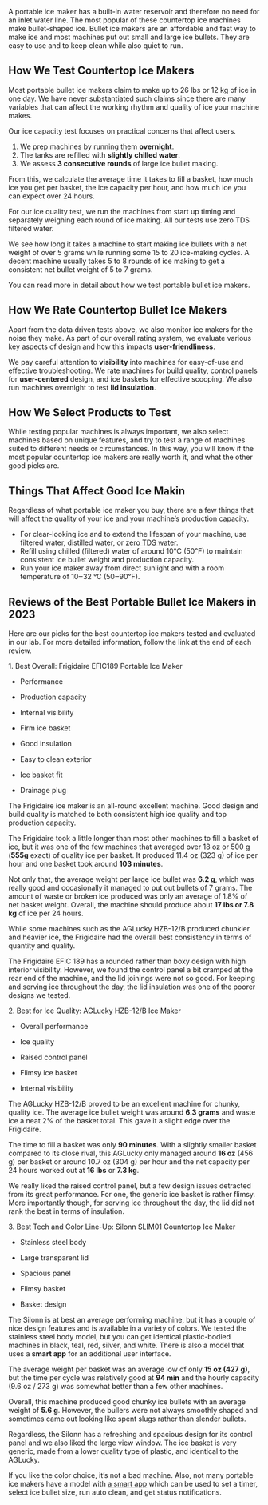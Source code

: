 A portable ice maker has a built-in water reservoir and therefore no need for an inlet water line. The most popular of these countertop ice machines make bullet-shaped ice. Bullet ice makers are an affordable and fast way to make ice and most machines put out small and large ice bullets. They are easy to use and to keep clean while also quiet to run.

How We Test Countertop Ice Makers
---------------------------------

Most portable bullet ice makers claim to make up to 26 lbs or 12 kg of ice in one day. We have never substantiated such claims since there are many variables that can affect the working rhythm and quality of ice your machine makes.

Our ice capacity test focuses on practical concerns that affect users.

1.  We prep machines by running them **overnight**.
2.  The tanks are refilled with **slightly chilled water**.
3.  We assess **3 consecutive rounds** of large ice bullet making.

From this, we calculate the average time it takes to fill a basket, how much ice you get per basket, the ice capacity per hour, and how much ice you can expect over 24 hours.

For our ice quality test, we run the machines from start up timing and separately weighing each round of ice making. All our tests use zero TDS filtered water.

We see how long it takes a machine to start making ice bullets with a net weight of over 5 grams while running some 15 to 20 ice-making cycles. A decent machine usually takes 5 to 8 rounds of ice making to get a consistent net bullet weight of 5 to 7 grams.

You can read more in detail about how we test portable bullet ice makers.

How We Rate Countertop Bullet Ice Makers
----------------------------------------

Apart from the data driven tests above, we also monitor ice makers for the noise they make. As part of our overall rating system, we evaluate various key aspects of design and how this impacts **user-friendliness**.

We pay careful attention to **visibility** into machines for easy-of-use and effective troubleshooting. We rate machines for build quality, control panels for **user-centered** design, and ice baskets for effective scooping. We also run machines overnight to test **lid insulation**.

How We Select Products to Test
------------------------------

While testing popular machines is always important, we also select machines based on unique features, and try to test a range of machines suited to different needs or circumstances. In this way, you will know if the most popular countertop ice makers are really worth it, and what the other good picks are.

Things That Affect Good Ice Makin
---------------------------------

Regardless of what portable ice maker you buy, there are a few things that will affect the quality of your ice and your machine’s production capacity. 

*   For clear-looking ice and to extend the lifespan of your machine, use filtered water, distilled water, or [zero TDS water](https://healthykitchen101.com/water-filters/reviews/zerowater/zerowater-pitcher-23-cup/).
*   Refill using chilled (filtered) water of around 10℃ (50℉) to maintain consistent ice bullet weight and production capacity.
*   Run your ice maker away from direct sunlight and with a room temperature of 10‒32 ℃ (50‒90℉).

Reviews of the Best Portable Bullet Ice Makers in 2023
------------------------------------------------------

Here are our picks for the best countertop ice makers tested and evaluated in our lab. For more detailed information, follow the link at the end of each review.

1\. Best Overall: Frigidaire EFIC189 Portable Ice Maker

*   Performance
*   Production capacity
*   Internal visibility
*   Firm ice basket
*   Good insulation
*   Easy to clean exterior

*   Ice basket fit
*   Drainage plug

The Frigidaire ice maker is an all-round excellent machine. Good design and build quality is matched to both consistent high ice quality and top production capacity.

The Frigidaire took a little longer than most other machines to fill a basket of ice, but it was one of the few machines that averaged over 18 oz or 500 g (**555g** exact) of quality ice per basket. It produced 11.4 oz (323 g) of ice per hour and one basket took around **103 minutes**.

Not only that, the average weight per large ice bullet was **6.2 g**, which was really good and occasionally it managed to put out bullets of 7 grams. The amount of waste or broken ice produced was only an average of 1.8% of net basket weight. Overall, the machine should produce about **17 lbs or 7.8 kg** of ice per 24 hours.

While some machines such as the AGLucky HZB-12/B produced chunkier and heavier ice, the Frigidaire had the overall best consistency in terms of quantity and quality.

The Frigidaire EFIC 189 has a rounded rather than boxy design with high interior visibility. However, we found the control panel a bit cramped at the rear end of the machine, and the lid joinings were not so good. For keeping and serving ice throughout the day, the lid insulation was one of the poorer designs we tested.

2\. Best for Ice Quality: AGLucky HZB-12/B Ice Maker

*   Overall performance
*   Ice quality
*   Raised control panel

*   Flimsy ice basket
*   Internal visibility

The AGLucky HZB-12/B proved to be an excellent machine for chunky, quality ice. The average ice bullet weight was around **6.3 grams** and waste ice a neat 2% of the basket total. This gave it a slight edge over the Frigidaire.

The time to fill a basket was only **90 minutes**. With a slightly smaller basket compared to its close rival, this AGLucky only managed around **16 oz** (456 g) per basket or around 10.7 oz (304 g) per hour and the net capacity per 24 hours worked out at **16 lbs** or **7.3 kg**.

We really liked the raised control panel, but a few design issues detracted from its great performance. For one, the generic ice basket is rather flimsy. More importantly though, for serving ice throughout the day, the lid did not rank the best in terms of insulation.

3\. Best Tech and Color Line-Up: Silonn SLIM01 Countertop Ice Maker

*   Stainless steel body
*   Large transparent lid
*   Spacious panel

*   Flimsy basket
*   Basket design

The Silonn is at best an average performing machine, but it has a couple of nice design features and is available in a variety of colors. We tested the stainless steel body model, but you can get identical plastic-bodied machines in black, teal, red, silver, and white. There is also a model that uses a **smart app** for an additional user interface.

The average weight per basket was an average low of only **15 oz (427 g)**, but the time per cycle was relatively good at **94 min** and the hourly capacity (9.6 oz / 273 g) was somewhat better than a few other machines.

Overall, this machine produced good chunky ice bullets with an average weight of **5.6 g**. However, the bullers were not always smoothly shaped and sometimes came out looking like spent slugs rather than slender bullets.

Regardless, the Silonn has a refreshing and spacious design for its control panel and we also liked the large view window. The ice basket is very generic, made from a lower quality type of plastic, and identical to the AGLucky.

If you like the color choice, it’s not a bad machine. Also, not many portable ice makers have a model with [a smart app](https://play.google.com/store/apps/details?id=com.smart.life.regineer&hl=en&gl=US&pli=1) which can be used to set a timer, select ice bullet size, run auto clean, and get status notifications.